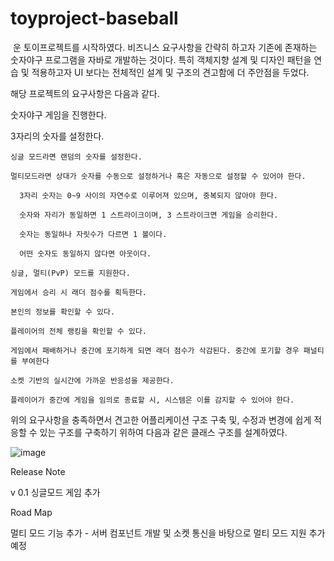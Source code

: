 # toyproject-baseball
﻿
운 토이프로젝트를 시작하였다. 비즈니스 요구사항을 간략히 하고자 기존에 존재하는 숫자야구 프로그램을 자바로 개발하는 것이다. 특히 객체지향 설계 및 디자인 패턴을 연습 및 적용하고자 UI 보다는 전체적인 설계 및 구조의 견고함에 더 주안점을 두었다.


해당 프로젝트의 요구사항은 다음과 같다.


숫자야구 게임을 진행한다.

  3자리의 숫자를 설정한다.

    싱글 모드라면 랜덤의 숫자를 설정한다.

    멀티모드라면 상대가 숫자를 수동으로 설정하거나 혹은 자동으로 설정할 수 있어야 한다.

      3자리 숫자는 0~9 사이의 자연수로 이루어져 있으며, 중복되지 않아야 한다.

      숫자와 자리가 동일하면 1 스트라이크이며, 3 스트라이크면 게임을 승리한다.

      숫자는 동일하나 자릿수가 다르면 1 볼이다.

      어떤 숫자도 동일하지 않다면 아웃이다.

    싱글, 멀티(PvP) 모드를 지원한다.

    게임에서 승리 시 래더 점수를 획득한다.

    본인의 정보를 확인할 수 있다.

    플레이어의 전체 랭킹을 확인할 수 있다.

    게임에서 패배하거나 중간에 포기하게 되면 래더 점수가 삭감된다. 중간에 포기할 경우 패널티를 부여한다

    소켓 기반의 실시간에 가까운 반응성을 제공한다.

    플레이어가 중간에 게임을 임의로 종료할 시, 시스템은 이를 감지할 수 있어야 한다.


  위의 요구사항을 충족하면서 견고한 어플리케이션 구조 구축 및, 수정과 변경에 쉽게 적응할 수 있는 구조를 구축하기 위하여 다음과 같은 클래스 구조를 설계하였다.

![image](https://github.com/lookhkh/toyproject-baseball/assets/62491156/88ed634d-5ce9-46bc-b2da-cf0e5c2746a4)




Release Note


v 0.1 싱글모드 게임 추가



Road Map


멀티 모드 기능 추가 - 서버 컴포넌트 개발 및 소켓 통신을 바탕으로 멀티 모드 지원 추가 예정

﻿

